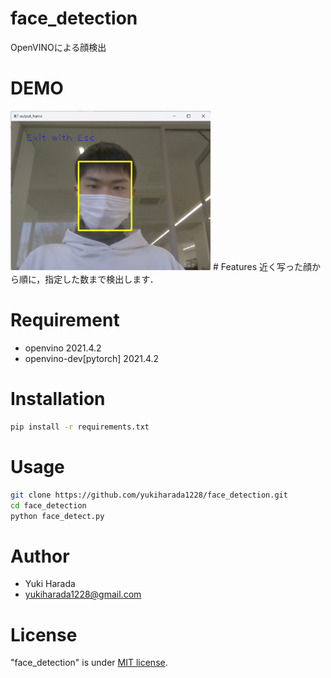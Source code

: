 # face_detection
 OpenVINOによる顔検出

# DEMO
<img src="img/demo1.png" width="320">
# Features
 近く写った顔から順に，指定した数まで検出します．
 
# Requirement
* openvino 2021.4.2
* openvino-dev[pytorch] 2021.4.2
 
# Installation
```bash
pip install -r requirements.txt
```

# Usage
```bash
git clone https://github.com/yukiharada1228/face_detection.git
cd face_detection
python face_detect.py
```

# Author 
* Yuki Harada
* yukiharada1228@gmail.com
 
# License
"face_detection" is under [MIT license](https://en.wikipedia.org/wiki/MIT_License).
